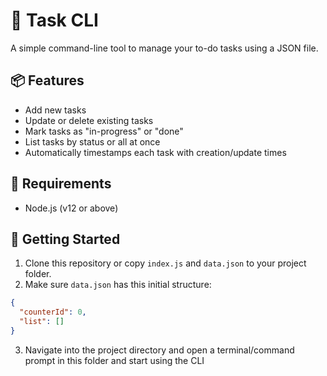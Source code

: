 # 📝 Task CLI

A simple command-line tool to manage your to-do tasks using a JSON file.

## 📦 Features

- Add new tasks
- Update or delete existing tasks
- Mark tasks as "in-progress" or "done"
- List tasks by status or all at once
- Automatically timestamps each task with creation/update times

## 📄 Requirements

- Node.js (v12 or above)

## 🚀 Getting Started

1. Clone this repository or copy `index.js` and `data.json` to your project folder.
2. Make sure `data.json` has this initial structure:

```json
{
  "counterId": 0,
  "list": []
}
```
3. Navigate into the project directory and open a terminal/command prompt in this folder and start using the CLI


